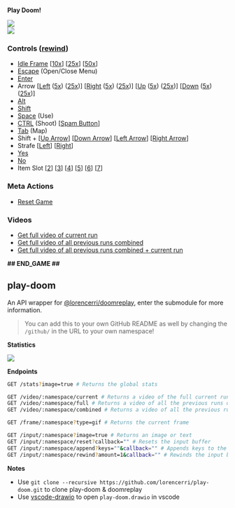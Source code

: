 **Play Doom!**

![](https://doom-api.plexidev.org/frame/github/?type=.gif)<br /><img src="https://doom-api.plexidev.org/input/github?image=true" />

### Controls (<a href="https://doom-api.plexidev.org/input/github/rewind/?callback=https://github.com/lorencerri">rewind</a>)

- <a href="https://doom-api.plexidev.org/input/github/append?keys=,&callback=https://github.com/lorencerri">Idle Frame</a> [<a href="https://doom-api.plexidev.org/input/github/append?keys=,,,,,,,,,,&callback=https://github.com/lorencerri">10x</a>] [<a href="https://doom-api.plexidev.org/input/github/append?keys=,,,,,,,,,,,,,,,,,,,,,,,,,&callback=https://github.com/lorencerri">25x</a>] [<a href="https://doom-api.plexidev.org/input/github/append?keys=,,,,,,,,,,,,,,,,,,,,,,,,,,,,,,,,,,,,,,,,,,,,,,,,,,&callback=https://github.com/lorencerri">50x</a>]
- <a href="https://doom-api.plexidev.org/input/github/append?keys=x,&callback=https://github.com/lorencerri">Escape</a> (Open/Close Menu)
- <a href="https://doom-api.plexidev.org/input/github/append?keys=e,&callback=https://github.com/lorencerri">Enter</a>
- Arrow [<a href="https://doom-api.plexidev.org/input/github/append?keys=l,&callback=https://github.com/lorencerri">Left</a> (<a href="https://doom-api.plexidev.org/input/github/append?keys=l,l,l,l,l,&callback=https://github.com/lorencerri">5x</a>) (<a href="https://doom-api.plexidev.org/input/github/append?keys=l,l,l,l,l,l,l,l,l,l,l,l,l,l,l,l,l,l,l,l,l,l,l,l,l,&callback=https://github.com/lorencerri">25x</a>)] [<a href="https://doom-api.plexidev.org/input/github/append?keys=r,&callback=https://github.com/lorencerri">Right</a> (<a href="https://doom-api.plexidev.org/input/github/append?keys=r,r,r,r,r,&callback=https://github.com/lorencerri">5x</a>) (<a href="https://doom-api.plexidev.org/input/github/append?keys=r,r,r,r,r,r,r,r,r,r,r,r,r,r,r,r,r,r,r,r,r,r,r,r,r,&callback=https://github.com/lorencerri">25x</a>)] [<a href="https://doom-api.plexidev.org/input/github/append?keys=u,&callback=https://github.com/lorencerri">Up</a> (<a href="https://doom-api.plexidev.org/input/github/append?keys=u,u,u,u,u,&callback=https://github.com/lorencerri">5x</a>) (<a href="https://doom-api.plexidev.org/input/github/append?keys=u,u,u,u,u,u,u,u,u,u,u,u,u,u,u,u,u,u,u,u,u,u,u,u,u,&callback=https://github.com/lorencerri">25x</a>)] [<a href="https://doom-api.plexidev.org/input/github/append?keys=d,&callback=https://github.com/lorencerri">Down</a> (<a href="https://doom-api.plexidev.org/input/github/append?keys=d,d,d,d,d,&callback=https://github.com/lorencerri">5x</a>) (<a href="https://doom-api.plexidev.org/input/github/append?keys=d,d,d,d,d,d,d,d,d,d,d,d,d,d,d,d,d,d,d,d,d,d,d,d,d,&callback=https://github.com/lorencerri">25x</a>)]
- <a href="https://doom-api.plexidev.org/input/github/append?keys=a,&callback=https://github.com/lorencerri">Alt</a>
- <a href="https://doom-api.plexidev.org/input/github/append?keys=s,&callback=https://github.com/lorencerri">Shift</a>
- <a href="https://doom-api.plexidev.org/input/github/append?keys=p,&callback=https://github.com/lorencerri">Space</a> (Use)
- <a href="https://doom-api.plexidev.org/input/github/append?keys=f,f,f,f,f,&callback=https://github.com/lorencerri">CTRL</a> (Shoot) [<a href="https://doom-api.plexidev.org/input/github/append?keys=f,f,f,f,f,f,f,f,f,f,f,f,f,f,f,f,f,f,f,f,f,f,f,f,f,&callback=https://github.com/lorencerri">Spam Button</a>]
- <a href="https://doom-api.plexidev.org/input/github/append?keys=t,&callback=https://github.com/lorencerri">Tab</a> (Map)
- Shift + [<a href="https://doom-api.plexidev.org/input/github/append?keys=U,&callback=https://github.com/lorencerri">Up Arrow</a>] [<a href="https://doom-api.plexidev.org/input/github/append?keys=D,&callback=https://github.com/lorencerri">Down Arrow</a>] [<a href="https://doom-api.plexidev.org/input/github/append?keys=L,&callback=https://github.com/lorencerri">Left Arrow</a>] [<a href="https://doom-api.plexidev.org/input/github/append?keys=R,&callback=https://github.com/lorencerri">Right Arrow</a>]
- Strafe [<a href="https://doom-api.plexidev.org/input/github/append?keys=j,j,j,j,j,&callback=https://github.com/lorencerri">Left</a>] [<a href="https://doom-api.plexidev.org/input/github/append?keys=k,k,k,k,k,&callback=https://github.com/lorencerri">Right</a>]
- <a href="https://doom-api.plexidev.org/input/github/append?keys=y,&callback=https://github.com/lorencerri">Yes</a>
- <a href="https://doom-api.plexidev.org/input/github/append?keys=n,&callback=https://github.com/lorencerri">No</a>
- Item Slot [<a href="https://doom-api.plexidev.org/input/github/append?keys=2,&callback=https://github.com/lorencerri">2</a>] [<a href="https://doom-api.plexidev.org/input/github/append?keys=3,&callback=https://github.com/lorencerri">3</a>] [<a href="https://doom-api.plexidev.org/input/github/append?keys=4,&callback=https://github.com/lorencerri">4</a>] [<a href="https://doom-api.plexidev.org/input/github/append?keys=5,&callback=https://github.com/lorencerri">5</a>] [<a href="https://doom-api.plexidev.org/input/github/append?keys=6,&callback=https://github.com/lorencerri">6</a>] [<a href="https://doom-api.plexidev.org/input/github/append?keys=7,&callback=https://github.com/lorencerri">7</a>]

### Meta Actions

- <a href="https://doom-api.plexidev.org/input/github/reset/?callback=https://github.com/lorencerri">Reset Game</a>

### Videos

- <a href="https://doom-api.plexidev.org/video/github/current">Get full video of current run</a>
- <a href="https://doom-api.plexidev.org/video/github/full">Get full video of all previous runs combined</a>
- <a href="https://doom-api.plexidev.org/video/github/combined">Get full video of all previous runs combined + current run</a>

**## END_GAME ##**

## play-doom

An API wrapper for [@lorencerri/doomreplay](https://github.com/lorencerri/doomreplay), enter the submodule for more information.

> You can add this to your own GitHub README as well by changing the `/github/` in the URL to your own namespace!

**Statistics**

<img src="https://doom-api.plexidev.org/stats" />

**Endpoints**

```sh
GET /stats?image=true # Returns the global stats

GET /video/:namespace/current # Returns a video of the full current run
GET /video/:namespace/full # Returns a video of all the previous runs combined
GET /video/:namespace/combined # Returns a video of all the previous runs combined, plus the current run

GET /frame/:namespace?type=gif # Returns the current frame

GET /input/:namespace?image=true # Returns an image or text
GET /input/:namespace/reset?callback="" # Resets the input buffer
GET /input/:namespace/append?keys=""&callback="" # Appends keys to the input buffer
GET /input/:namespace/rewind?amount=1&callback="" # Rewinds the input buffer by N keys
```

**Notes**

- Use `git clone --recursive https://github.com/lorencerri/play-doom.git` to clone play-doom & doomreplay
- Use [vscode-drawio](https://marketplace.visualstudio.com/items?itemName=hediet.vscode-drawio) to open `play-doom.drawio` in vscode
